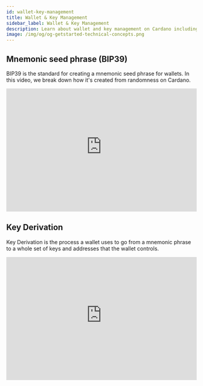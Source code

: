 ```yaml
---
id: wallet-key-management
title: Wallet & Key Management
sidebar_label: Wallet & Key Management
description: Learn about wallet and key management on Cardano including mnemonic seed phrases and key derivation.
image: /img/og/og-getstarted-technical-concepts.png
---
```


## Mnemonic seed phrase (BIP39)

BIP39 is the standard for creating a mnemonic seed phrase for wallets. In this video, we break down how it's created from randomness on Cardano.  
<iframe width="100%" height="325" src="https://www.youtube-nocookie.com/embed/5P1jx1ELUHk" frameborder="0" allow="accelerometer; autoplay; clipboard-write; encrypted-media; gyroscope; picture-in-picture fullscreen"></iframe>

## Key Derivation

Key Derivation is the process a wallet uses to go from a mnemonic phrase to a whole set of keys and addresses that the wallet controls.
<iframe width="100%" height="325" src="https://www.youtube-nocookie.com/embed/4tSQBK75CPU" frameborder="0" allow="accelerometer; autoplay; clipboard-write; encrypted-media; gyroscope; picture-in-picture fullscreen"></iframe>

